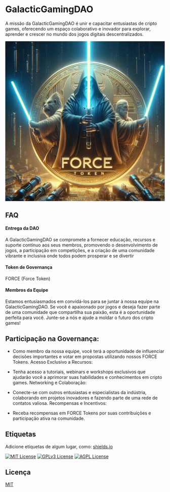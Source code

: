
# GalacticGamingDAO

A missão da GalacticGamingDAO é unir e capacitar entusiastas de cripto games, oferecendo um espaço colaborativo e inovador para explorar, aprender e crescer no mundo dos jogos digitais descentralizados.

![Force Token](./preview.jfif)


## FAQ

#### Entrega da DAO

A GalacticGamingDAO se compromete a fornecer educação, recursos e suporte contínuo aos seus membros, promovendo o desenvolvimento de jogos, a participação em competições, e a criação de uma comunidade vibrante e inclusiva onde todos podem prosperar e se divertir

#### Token de Governança

FORCE (Force Token)

#### Membros da Equipe

Estamos entusiasmados em convidá-los para se juntar à nossa equipe na GalacticGamingDAO. Se você é apaixonado por jogos e deseja fazer parte de uma comunidade que compartilha sua paixão, esta é a oportunidade perfeita para você. Junte-se a nós e ajude a moldar o futuro dos cripto games!

## Participação na Governança:

- Como membro da nossa equipe, você terá a oportunidade de influenciar decisões importantes e votar em propostas utilizando nossos FORCE Tokens.
Acesso Exclusivo a Recursos:

- Tenha acesso a tutoriais, webinars e workshops exclusivos que ajudarão você a aprimorar suas habilidades e conhecimentos em cripto games.
Networking e Colaboração:

- Conecte-se com outros entusiastas e especialistas da indústria, colaborando em projetos inovadores e fazendo parte de uma rede de contatos valiosa.
Recompensas e Incentivos:

- Receba recompensas em FORCE Tokens por suas contribuições e participação ativa na comunidade.


## Etiquetas

Adicione etiquetas de algum lugar, como: [shields.io](https://shields.io/)

[![MIT License](https://img.shields.io/badge/License-MIT-green.svg)](https://choosealicense.com/licenses/mit/)
[![GPLv3 License](https://img.shields.io/badge/License-GPL%20v3-yellow.svg)](https://opensource.org/licenses/)
[![AGPL License](https://img.shields.io/badge/license-AGPL-blue.svg)](http://www.gnu.org/licenses/agpl-3.0)


## Licença

[MIT](https://choosealicense.com/licenses/mit/)

